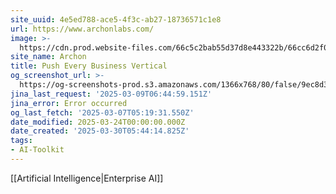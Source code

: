 ```yaml
---
site_uuid: 4e5ed788-ace5-4f3c-ab27-18736571c1e8
url: https://www.archonlabs.com/
image: >-
  https://cdn.prod.website-files.com/66c5c2bab55d37d8e443322b/66cc6d2f0f6b41b86ea33f83_archon-og.jpg
site_name: Archon
title: Push Every Business Vertical
og_screenshot_url: >-
  https://og-screenshots-prod.s3.amazonaws.com/1366x768/80/false/9ec8d380195400916f530ba2269235c0240eee261a78ea2e840ba942e89b7e26.jpeg
jina_last_request: '2025-03-09T06:44:59.151Z'
jina_error: Error occurred
og_last_fetch: '2025-03-07T05:19:31.550Z'
date_modified: 2025-03-24T00:00:00.000Z
date_created: '2025-03-30T05:44:14.825Z'
tags:
- AI-Toolkit
---
```


















[[Artificial Intelligence|Enterprise AI]]
